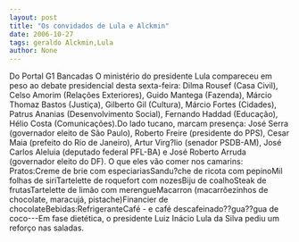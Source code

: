 ```yaml
---
layout: post
title: "Os convidados de Lula e Alckmin"
date: 2006-10-27
tags: geraldo Alckmin,Lula
author: None
---
```

Do Portal G1
Bancadas O ministério do presidente Lula compareceu em peso ao debate presidencial desta sexta-feira: Dilma Rousef (Casa Civil), Celso Amorim (Relações Exteriores), Guido Mantega (Fazenda), Márcio Thomaz Bastos (Justiça), Gilberto Gil (Cultura), Márcio Fortes (Cidades), Patrus Ananias (Desenvolvimento Social), Fernando Haddad (Educação), Hélio Costa (Comunicações).Do lado tucano, marcam presença: José Serra (governador eleito de São Paulo), Roberto Freire (presidente do PPS), Cesar Maia (prefeito do Rio de Janeiro), Artur Virg?lio (senador PSDB-AM), José Carlos Aleluia (deputado federal PFL-BA) e José Roberto Arruda (governador eleito do DF). 
O que eles vão comer nos camarins:
Pratos:Creme de brie com especiariasSandu?che de ricota com pepinoMil folhas de siriTartelette de roquefort com nozesBiju de coalhoSteak de frutasTartelette de limão com merengueMacarron (macarrõezinhos de chocolate, maracujá, pistache)Financier de chocolateBebidas:RefrigeranteCafé - e café descafeinado??gua??gua de coco---Em fase dietética, o presidente Luiz Inácio Lula da Silva pediu um reforço nas saladas. 